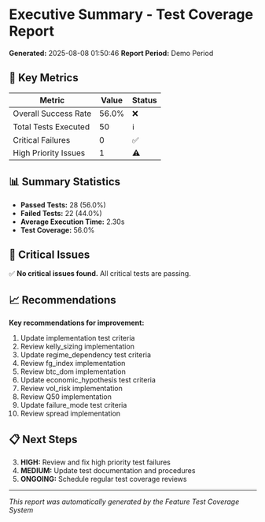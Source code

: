 # Executive Summary - Test Coverage Report

**Generated:** 2025-08-08 01:50:46
**Report Period:** Demo Period

## 🎯 Key Metrics

| Metric | Value | Status |
|--------|-------|--------|
| Overall Success Rate | 56.0% | ❌ |
| Total Tests Executed | 50 | ℹ️ |
| Critical Failures | 0 | ✅ |
| High Priority Issues | 1 | ⚠️ |

## 📊 Summary Statistics

- **Passed Tests:** 28 (56.0%)
- **Failed Tests:** 22 (44.0%)
- **Average Execution Time:** 2.30s
- **Test Coverage:** 56.0%

## 🚨 Critical Issues

✅ **No critical issues found.** All critical tests are passing.

## 📈 Recommendations

**Key recommendations for improvement:**

1. Update implementation test criteria
2. Review kelly_sizing implementation
3. Update regime_dependency test criteria
4. Review fg_index implementation
5. Review btc_dom implementation
6. Update economic_hypothesis test criteria
7. Review vol_risk implementation
8. Review Q50 implementation
9. Update failure_mode test criteria
10. Review spread implementation

## 📋 Next Steps

3. **HIGH:** Review and fix high priority test failures
4. **MEDIUM:** Update test documentation and procedures
5. **ONGOING:** Schedule regular test coverage reviews

---
*This report was automatically generated by the Feature Test Coverage System*

